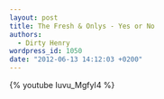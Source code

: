 ```yaml
---
layout: post
title: The Fresh & Onlys - Yes or No
authors:
  - Dirty Henry
wordpress_id: 1050
date: "2012-06-13 14:12:03 +0200"
---
```


{% youtube Iuvu_MgfyI4 %}
